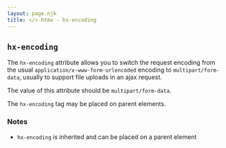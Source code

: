 ```yaml
---
layout: page.njk
title: </> htmx - hx-encoding
---
```


## `hx-encoding`

The `hx-encoding` attribute allows you to switch the request encoding from the usual `application/x-www-form-urlencoded`
encoding to `multipart/form-data`, usually to support file uploads in an ajax request.

The value of this attribute should be `multipart/form-data`.

The `hx-encoding` tag may be placed on parent elements.

### Notes

* `hx-encoding` is inherited and can be placed on a parent element
